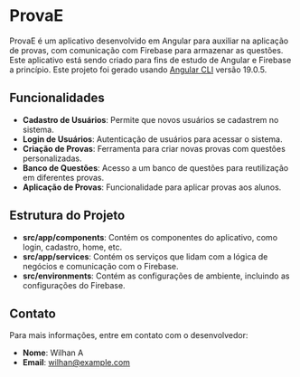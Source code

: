 # ProvaE

ProvaE é um aplicativo desenvolvido em Angular para auxiliar na aplicação de provas, com comunicação com Firebase para armazenar as questões. Este aplicativo está sendo criado para fins de estudo de Angular e Firebase a princípio.
 Este projeto foi gerado usando [Angular CLI](https://github.com/angular/angular-cli) versão 19.0.5.

## Funcionalidades

- **Cadastro de Usuários**: Permite que novos usuários se cadastrem no sistema.
- **Login de Usuários**: Autenticação de usuários para acessar o sistema.
- **Criação de Provas**: Ferramenta para criar novas provas com questões personalizadas.
- **Banco de Questões**: Acesso a um banco de questões para reutilização em diferentes provas.
- **Aplicação de Provas**: Funcionalidade para aplicar provas aos alunos.


## Estrutura do Projeto

- **src/app/components**: Contém os componentes do aplicativo, como login, cadastro, home, etc.
- **src/app/services**: Contém os serviços que lidam com a lógica de negócios e comunicação com o Firebase.
- **src/environments**: Contém as configurações de ambiente, incluindo as configurações do Firebase.

## Contato

Para mais informações, entre em contato com o desenvolvedor:

- **Nome**: Wilhan A
- **Email**: wilhan@example.com